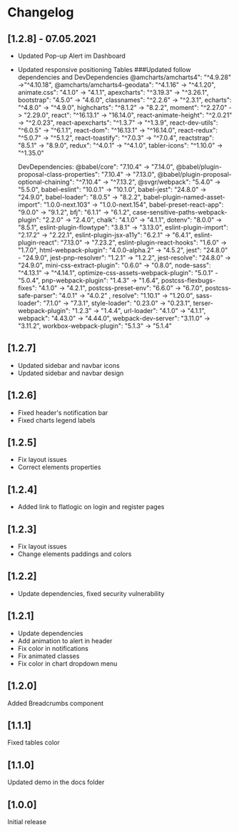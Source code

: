 # Changelog

## [1.2.8] - 07.05.2021

- Updated Pop-up Alert im Dashboard 
- Updated responsive positioning Tables 
###Updated follow dependencies and DevDependencies 
    @amcharts/amcharts4": "^4.9.28" ->"^4.10.18",
    @amcharts/amcharts4-geodata": "^4.1.16" -> "^4.1.20",
    animate.css": "4.1.0" -> "4.1.1",
    apexcharts": "^3.19.3" -> "^3.26.1",
    bootstrap": "4.5.0" -> "4.6.0",
    classnames": "^2.2.6" -> "^2.3.1", 
    echarts": "^4.8.0" -> "^4.9.0",
    highcharts": "^8.1.2" -> "8.2.2", 
    moment": "^2.27.0" -> "2.29.0", 
    react": "^16.13.1" -> "16.14.0", 
    react-animate-height": "^2.0.21" ->  "^2.0.23", 
    react-apexcharts": "^1.3.7" -> "^1.3.9", 
    react-dev-utils": "^6.0.5" -> "^6.1.1", 
    react-dom": "^16.13.1" -> "^16.14.0", 
    react-redux": "^5.0.7" -> "^5.1.2", 
    react-toastify": "^7.0.3" -> "^7.0.4", 
    reactstrap": "8.5.1" -> "8.9.0", 
    redux": "^4.0.1" -> "^4.1.0", 
    tabler-icons": "^1.10.0" ->  "^1.35.0"

    DevDependencies:
    @babel/core": "7.10.4" -> "7.14.0", 
    @babel/plugin-proposal-class-properties": "7.10.4" -> "7.13.0", 
    @babel/plugin-proposal-optional-chaining": "^7.10.4" -> "^7.13.2", 
    @svgr/webpack": "5.4.0" -> "5.5.0", 
    babel-eslint": "10.0.1" -> "10.1.0", 
    babel-jest": "24.8.0" -> "24.9.0", 
    babel-loader": "8.0.5" -> "8.2.2", 
    babel-plugin-named-asset-import": "1.0.0-next.103" -> "1.0.0-next.154", 
    babel-preset-react-app": "9.0.0" -> "9.1.2", 
    bfj": "6.1.1" -> "6.1.2",
    case-sensitive-paths-webpack-plugin": "2.2.0" ->  "2.4.0", 
    chalk": "4.1.0" -> "4.1.1", 
    dotenv": "8.0.0" -> "8.5.1", 
    eslint-plugin-flowtype": "3.8.1" -> "3.13.0", 
    eslint-plugin-import": "2.17.2" -> "2.22.1",
    eslint-plugin-jsx-a11y": "6.2.1" -> "6.4.1",
    eslint-plugin-react": "7.13.0" -> "7.23.2", 
    eslint-plugin-react-hooks": "1.6.0" -> "1.7.0", 
    html-webpack-plugin": "4.0.0-alpha.2" -> "4.5.2", 
    jest": "24.8.0" - "24.9.0",
    jest-pnp-resolver": "1.2.1" -> "1.2.2", 
    jest-resolve": "24.8.0" -> "24.9.0", 
    mini-css-extract-plugin": "0.6.0" -> "0.8.0", 
    node-sass": "^4.13.1" ->  "^4.14.1", 
    optimize-css-assets-webpack-plugin": "5.0.1" - "5.0.4", 
    pnp-webpack-plugin": "1.4.3" -> "1.6.4", 
    postcss-flexbugs-fixes": "4.1.0" -> "4.2.1", 
    postcss-preset-env": "6.6.0" ->  "6.7.0",
    postcss-safe-parser": "4.0.1" -> "4.0.2" ,
    resolve": "1.10.1" -> "1.20.0",
    sass-loader": "7.1.0" -> "7.3.1",
    style-loader": "0.23.0" -> "0.23.1", 
    terser-webpack-plugin": "1.2.3" -> "1.4.4", 
    url-loader": "4.1.0" -> "4.1.1", 
    webpack": "4.43.0" -> "4.44.0",
    webpack-dev-server": "3.11.0" -> "3.11.2",
    workbox-webpack-plugin": "5.1.3" ->  "5.1.4"

## [1.2.7]

- Updated sidebar and navbar icons
- Updated sidebar and navbar design 

## [1.2.6]

- Fixed header's notification bar 
- Fixed charts legend labels

## [1.2.5]

- Fix layout issues
- Correct elements properties

## [1.2.4]

- Added link to flatlogic on login and register pages

## [1.2.3]

- Fix layout issues
- Change elements paddings and colors

## [1.2.2]

- Update dependencies, fixed security vulnerability

## [1.2.1]

- Update dependencies
- Add animation to alert in header
- Fix color in notifications
- Fix animated classes
- Fix color in chart dropdown menu

## [1.2.0]

Added Breadcrumbs component

## [1.1.1]

Fixed tables color

## [1.1.0]

Updated demo in the docs folder

## [1.0.0]

Initial release
